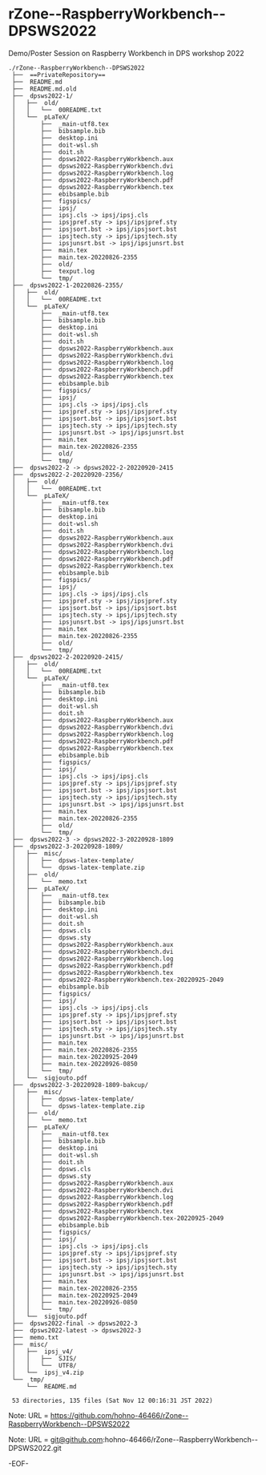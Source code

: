 # rZone--RaspberryWorkbench--DPSWS2022

Demo/Poster Session on Raspberry Workbench  in DPS workshop 2022

    ./rZone--RaspberryWorkbench--DPSWS2022
     ├──  ==PrivateRepository==
     ├──  README.md
     ├──  README.md.old
     ├──  dpsws2022-1/
     │   ├──  old/
     │   │   └──  00README.txt
     │   └──  pLaTeX/
     │       ├──  _main-utf8.tex
     │       ├──  bibsample.bib
     │       ├──  desktop.ini
     │       ├──  doit-wsl.sh
     │       ├──  doit.sh
     │       ├──  dpsws2022-RaspberryWorkbench.aux
     │       ├──  dpsws2022-RaspberryWorkbench.dvi
     │       ├──  dpsws2022-RaspberryWorkbench.log
     │       ├──  dpsws2022-RaspberryWorkbench.pdf
     │       ├──  dpsws2022-RaspberryWorkbench.tex
     │       ├──  ebibsample.bib
     │       ├──  figspics/
     │       ├──  ipsj/
     │       ├──  ipsj.cls -> ipsj/ipsj.cls
     │       ├──  ipsjpref.sty -> ipsj/ipsjpref.sty
     │       ├──  ipsjsort.bst -> ipsj/ipsjsort.bst
     │       ├──  ipsjtech.sty -> ipsj/ipsjtech.sty
     │       ├──  ipsjunsrt.bst -> ipsj/ipsjunsrt.bst
     │       ├──  main.tex
     │       ├──  main.tex-20220826-2355
     │       ├──  old/
     │       ├──  texput.log
     │       └──  tmp/
     ├──  dpsws2022-1-20220826-2355/
     │   ├──  old/
     │   │   └──  00README.txt
     │   └──  pLaTeX/
     │       ├──  _main-utf8.tex
     │       ├──  bibsample.bib
     │       ├──  desktop.ini
     │       ├──  doit-wsl.sh
     │       ├──  doit.sh
     │       ├──  dpsws2022-RaspberryWorkbench.aux
     │       ├──  dpsws2022-RaspberryWorkbench.dvi
     │       ├──  dpsws2022-RaspberryWorkbench.log
     │       ├──  dpsws2022-RaspberryWorkbench.pdf
     │       ├──  dpsws2022-RaspberryWorkbench.tex
     │       ├──  ebibsample.bib
     │       ├──  figspics/
     │       ├──  ipsj/
     │       ├──  ipsj.cls -> ipsj/ipsj.cls
     │       ├──  ipsjpref.sty -> ipsj/ipsjpref.sty
     │       ├──  ipsjsort.bst -> ipsj/ipsjsort.bst
     │       ├──  ipsjtech.sty -> ipsj/ipsjtech.sty
     │       ├──  ipsjunsrt.bst -> ipsj/ipsjunsrt.bst
     │       ├──  main.tex
     │       ├──  main.tex-20220826-2355
     │       ├──  old/
     │       └──  tmp/
     ├──  dpsws2022-2 -> dpsws2022-2-20220920-2415
     ├──  dpsws2022-2-20220920-2356/
     │   ├──  old/
     │   │   └──  00README.txt
     │   └──  pLaTeX/
     │       ├──  _main-utf8.tex
     │       ├──  bibsample.bib
     │       ├──  desktop.ini
     │       ├──  doit-wsl.sh
     │       ├──  doit.sh
     │       ├──  dpsws2022-RaspberryWorkbench.aux
     │       ├──  dpsws2022-RaspberryWorkbench.dvi
     │       ├──  dpsws2022-RaspberryWorkbench.log
     │       ├──  dpsws2022-RaspberryWorkbench.pdf
     │       ├──  dpsws2022-RaspberryWorkbench.tex
     │       ├──  ebibsample.bib
     │       ├──  figspics/
     │       ├──  ipsj/
     │       ├──  ipsj.cls -> ipsj/ipsj.cls
     │       ├──  ipsjpref.sty -> ipsj/ipsjpref.sty
     │       ├──  ipsjsort.bst -> ipsj/ipsjsort.bst
     │       ├──  ipsjtech.sty -> ipsj/ipsjtech.sty
     │       ├──  ipsjunsrt.bst -> ipsj/ipsjunsrt.bst
     │       ├──  main.tex
     │       ├──  main.tex-20220826-2355
     │       ├──  old/
     │       └──  tmp/
     ├──  dpsws2022-2-20220920-2415/
     │   ├──  old/
     │   │   └──  00README.txt
     │   └──  pLaTeX/
     │       ├──  _main-utf8.tex
     │       ├──  bibsample.bib
     │       ├──  desktop.ini
     │       ├──  doit-wsl.sh
     │       ├──  doit.sh
     │       ├──  dpsws2022-RaspberryWorkbench.aux
     │       ├──  dpsws2022-RaspberryWorkbench.dvi
     │       ├──  dpsws2022-RaspberryWorkbench.log
     │       ├──  dpsws2022-RaspberryWorkbench.pdf
     │       ├──  dpsws2022-RaspberryWorkbench.tex
     │       ├──  ebibsample.bib
     │       ├──  figspics/
     │       ├──  ipsj/
     │       ├──  ipsj.cls -> ipsj/ipsj.cls
     │       ├──  ipsjpref.sty -> ipsj/ipsjpref.sty
     │       ├──  ipsjsort.bst -> ipsj/ipsjsort.bst
     │       ├──  ipsjtech.sty -> ipsj/ipsjtech.sty
     │       ├──  ipsjunsrt.bst -> ipsj/ipsjunsrt.bst
     │       ├──  main.tex
     │       ├──  main.tex-20220826-2355
     │       ├──  old/
     │       └──  tmp/
     ├──  dpsws2022-3 -> dpsws2022-3-20220928-1809
     ├──  dpsws2022-3-20220928-1809/
     │   ├──  misc/
     │   │   ├──  dpsws-latex-template/
     │   │   └──  dpsws-latex-template.zip
     │   ├──  old/
     │   │   └──  memo.txt
     │   ├──  pLaTeX/
     │   │   ├──  _main-utf8.tex
     │   │   ├──  bibsample.bib
     │   │   ├──  desktop.ini
     │   │   ├──  doit-wsl.sh
     │   │   ├──  doit.sh
     │   │   ├──  dpsws.cls
     │   │   ├──  dpsws.sty
     │   │   ├──  dpsws2022-RaspberryWorkbench.aux
     │   │   ├──  dpsws2022-RaspberryWorkbench.dvi
     │   │   ├──  dpsws2022-RaspberryWorkbench.log
     │   │   ├──  dpsws2022-RaspberryWorkbench.pdf
     │   │   ├──  dpsws2022-RaspberryWorkbench.tex
     │   │   ├──  dpsws2022-RaspberryWorkbench.tex-20220925-2049
     │   │   ├──  ebibsample.bib
     │   │   ├──  figspics/
     │   │   ├──  ipsj/
     │   │   ├──  ipsj.cls -> ipsj/ipsj.cls
     │   │   ├──  ipsjpref.sty -> ipsj/ipsjpref.sty
     │   │   ├──  ipsjsort.bst -> ipsj/ipsjsort.bst
     │   │   ├──  ipsjtech.sty -> ipsj/ipsjtech.sty
     │   │   ├──  ipsjunsrt.bst -> ipsj/ipsjunsrt.bst
     │   │   ├──  main.tex
     │   │   ├──  main.tex-20220826-2355
     │   │   ├──  main.tex-20220925-2049
     │   │   ├──  main.tex-20220926-0850
     │   │   └──  tmp/
     │   └──  sigjouto.pdf
     ├──  dpsws2022-3-20220928-1809-bakcup/
     │   ├──  misc/
     │   │   ├──  dpsws-latex-template/
     │   │   └──  dpsws-latex-template.zip
     │   ├──  old/
     │   │   └──  memo.txt
     │   ├──  pLaTeX/
     │   │   ├──  _main-utf8.tex
     │   │   ├──  bibsample.bib
     │   │   ├──  desktop.ini
     │   │   ├──  doit-wsl.sh
     │   │   ├──  doit.sh
     │   │   ├──  dpsws.cls
     │   │   ├──  dpsws.sty
     │   │   ├──  dpsws2022-RaspberryWorkbench.aux
     │   │   ├──  dpsws2022-RaspberryWorkbench.dvi
     │   │   ├──  dpsws2022-RaspberryWorkbench.log
     │   │   ├──  dpsws2022-RaspberryWorkbench.pdf
     │   │   ├──  dpsws2022-RaspberryWorkbench.tex
     │   │   ├──  dpsws2022-RaspberryWorkbench.tex-20220925-2049
     │   │   ├──  ebibsample.bib
     │   │   ├──  figspics/
     │   │   ├──  ipsj/
     │   │   ├──  ipsj.cls -> ipsj/ipsj.cls
     │   │   ├──  ipsjpref.sty -> ipsj/ipsjpref.sty
     │   │   ├──  ipsjsort.bst -> ipsj/ipsjsort.bst
     │   │   ├──  ipsjtech.sty -> ipsj/ipsjtech.sty
     │   │   ├──  ipsjunsrt.bst -> ipsj/ipsjunsrt.bst
     │   │   ├──  main.tex
     │   │   ├──  main.tex-20220826-2355
     │   │   ├──  main.tex-20220925-2049
     │   │   ├──  main.tex-20220926-0850
     │   │   └──  tmp/
     │   └──  sigjouto.pdf
     ├──  dpsws2022-final -> dpsws2022-3
     ├──  dpsws2022-latest -> dpsws2022-3
     ├──  memo.txt
     ├──  misc/
     │   ├──  ipsj_v4/
     │   │   ├──  SJIS/
     │   │   └──  UTF8/
     │   └──  ipsj_v4.zip
     └──  tmp/
         └──  README.md
     
     53 directories, 135 files (Sat Nov 12 00:16:31 JST 2022)


Note: URL = https://github.com/hohno-46466/rZone--RaspberryWorkbench--DPSWS2022

Note: URL = git@github.com:hohno-46466/rZone--RaspberryWorkbench--DPSWS2022.git

-EOF-
